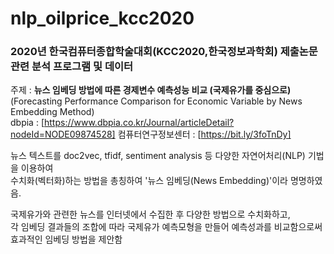 # nlp_oilprice_kcc2020
### 2020년 한국컴퓨터종합학술대회(KCC2020,한국정보과학회) 제출논문 관련 분석 프로그램 및 데이터  

주제 : **뉴스 임베딩 방법에 따른 경제변수 예측성능 비교 (국제유가를 중심으로)**    
(Forecasting Performance Comparison for Economic Variable by News Embedding Method)   
dbpia : [https://www.dbpia.co.kr/Journal/articleDetail?nodeId=NODE09874528]
컴퓨터연구정보센터 : [https://bit.ly/3foTnDy]


뉴스 텍스트를 doc2vec, tfidf, sentiment analysis 등 다양한 자연어처리(NLP) 기법을 이용하여   
수치화(벡터화)하는 방법을 총칭하여 '뉴스 임베딩(News Embedding)'이라 명명하였음.  
  
국제유가와 관련한 뉴스를 인터넷에서 수집한 후 다양한 방법으로 수치화하고,  
각 임베딩 결과들의 조합에 따라 국제유가 예측모형을 만들어 예측성과를 비교함으로써  
효과적인 임베딩 방법을 제안함 
